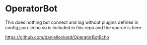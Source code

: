 # OperatorBot

This does nothing but connect and log without plugins defined in config.json.
echo.so is included in this repo and the source is here:

https://github.com/daniellockard/OperatorBotEcho
